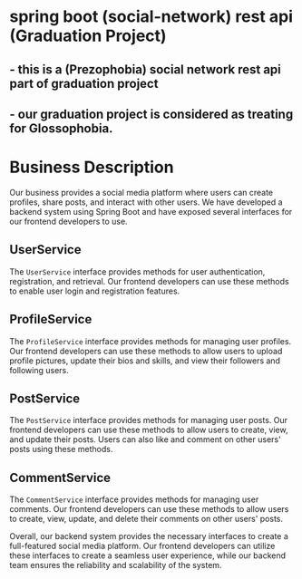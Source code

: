 # spring boot (social-network) rest api (Graduation Project)
## - this is a (Prezophobia) social network rest api part of graduation project
## - our graduation project is considered as treating for Glossophobia.
# Business Description

Our business provides a social media platform where users can create profiles, share posts, and interact with other users. We have developed a backend system using Spring Boot and have exposed several interfaces for our frontend developers to use.

## UserService

The `UserService` interface provides methods for user authentication, registration, and retrieval. Our frontend developers can use these methods to enable user login and registration features.

## ProfileService

The `ProfileService` interface provides methods for managing user profiles. Our frontend developers can use these methods to allow users to upload profile pictures, update their bios and skills, and view their followers and following users.

## PostService

The `PostService` interface provides methods for managing user posts. Our frontend developers can use these methods to allow users to create, view, and update their posts. Users can also like and comment on other users' posts using these methods.

## CommentService

The `CommentService` interface provides methods for managing user comments. Our frontend developers can use these methods to allow users to create, view, update, and delete their comments on other users' posts.

Overall, our backend system provides the necessary interfaces to create a full-featured social media platform. Our frontend developers can utilize these interfaces to create a seamless user experience, while our backend team ensures the reliability and scalability of the system.
